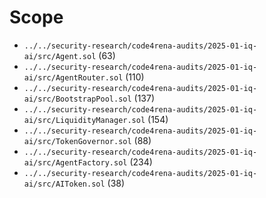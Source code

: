 # Scope
- `../../security-research/code4rena-audits/2025-01-iq-ai/src/Agent.sol` (63)
- `../../security-research/code4rena-audits/2025-01-iq-ai/src/AgentRouter.sol` (110)
- `../../security-research/code4rena-audits/2025-01-iq-ai/src/BootstrapPool.sol` (137)
- `../../security-research/code4rena-audits/2025-01-iq-ai/src/LiquidityManager.sol` (154)
- `../../security-research/code4rena-audits/2025-01-iq-ai/src/TokenGovernor.sol` (88)
- `../../security-research/code4rena-audits/2025-01-iq-ai/src/AgentFactory.sol` (234)
- `../../security-research/code4rena-audits/2025-01-iq-ai/src/AIToken.sol` (38)
